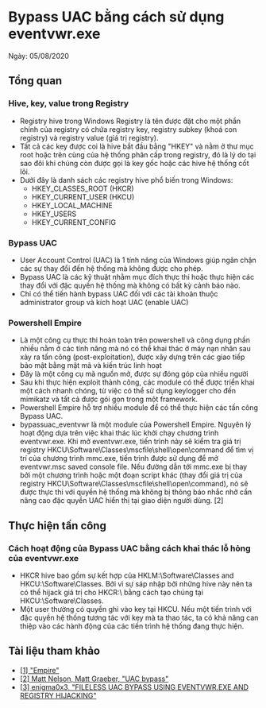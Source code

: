 # Bypass UAC bằng cách sử dụng eventvwr.exe
Ngày: 05/08/2020

## Tổng quan
### Hive, key, value trong Registry
* Registry hive trong Windows Registry là tên được đặt cho một phần chính của registry có chứa registry key, registry subkey (khoá con registry) và registry value (giá trị registry).
* Tất cả các key được coi là hive bắt đầu bằng "HKEY" và nằm ở thư mục root hoặc trên cùng của hệ thống phân cấp trong registry, đó là lý do tại sao đôi khi chúng còn được gọi là key gốc hoặc các hive hệ thống cốt lõi.
* Dưới đây là danh sách các registry hive phổ biến trong Windows:
  * HKEY_CLASSES_ROOT (HKCR)
  * HKEY_CURRENT_USER (HKCU)
  * HKEY_LOCAL_MACHINE
  * HKEY_USERS
  * HKEY_CURRENT_CONFIG
### Bypass UAC
* User Account Control (UAC) là 1 tính năng của Windows giúp ngăn chặn các sự thay đổi đến hệ thống mà không được cho phép.
* Bypass UAC là các kỹ thuật nhằm mục đích thực thi hoặc thực hiện các thay đổi với đặc quyền hệ thống mà không có bất kỳ cảnh báo nào.
* Chỉ có thể tiến hành bypass UAC đối với các tài khoản thuộc administrator group và kích hoạt UAC (enable UAC)
### Powershell Empire
* Là một công cụ thực thi hoàn toàn trên powershell và công dụng phần nhiều nằm ở các tính năng mà nó có thể khai thác ở máy nạn nhân sau xảy ra tấn công (post-exploitation), được xây dựng trên các giao tiếp bảo mật bằng mật mã và kiến trúc linh hoạt
* Đây là một công cụ mã nguồn mở, được sự đóng góp của nhiều người
* Sau khi thực hiện exploit thành công, các module có thể được triển khai một cách nhanh chóng, từ việc có thể sử dụng keylogger cho đến mimikatz và tất cả được gói gọn trong một framework.
* Powershell Empire hỗ trợ nhiều module để có thể thực hiện các tấn công Bypass UAC.
* bypassuac_eventvwr là một module của Powershell Empire. Nguyên lý hoạt động dựa trên việc khai thác lúc khởi chạy chương trình eventvwr.exe. 
Khi mở eventvwr.exe, tiến trình này sẽ kiểm tra giá trị registry HKCU\Software\Classes\mscfile\shell\open\command để tìm vị trí của chương trình mmc.exe, tiến trình được sử dụng để mở eventvwr.msc saved console file.
Nếu đường dẫn tới mmc.exe bị thay bởi một chương trình hoặc một đoạn script khác (thay đổi giá trị của registry HKCU\Software\Classes\mscfile\shell\open\command), nó sẽ được thực thi với quyền hệ thống mà không bị thông báo nhắc nhở cần nâng cao đặc quyền UAC hiển thị tại giao diện người dùng. [2]

## Thực hiện tấn công
### Cách hoạt động của Bypass UAC bằng cách khai thác lỗ hỏng của eventvwr.exe
* HKCR hive bao gồm sự kết hợp của HKLM:\Software\Classes and HKCU:\Software\Classes. Bởi vì sự sáp nhập bởi những hive này nên ta có thể hijack giá trị cho HKCR:\ bằng cách tạo chúng tại HKCU:\Software\Classes.
* Một user thường có quyền ghi vào key tại HKCU. Nếu một tiến trình với đặc quyền hệ thống tương tác với key mà ta thao tác, ta có khả năng can thiệp vào các hành động của các tiến trình hệ thống đang thực hiện.


## Tài liệu tham khảo
* [[1] "Empire"](https://attack.mitre.org/software/S0363/)
* [[2] Matt Nelson, Matt Graeber, "UAC bypass"](https://lolbas-project.github.io/lolbas/Binaries/Eventvwr/)
* [[3] enigma0x3, "FILELESS UAC BYPASS USING EVENTVWR.EXE AND REGISTRY HIJACKING"](https://enigma0x3.net/2016/08/15/fileless-uac-bypass-using-eventvwr-exe-and-registry-hijacking/)

